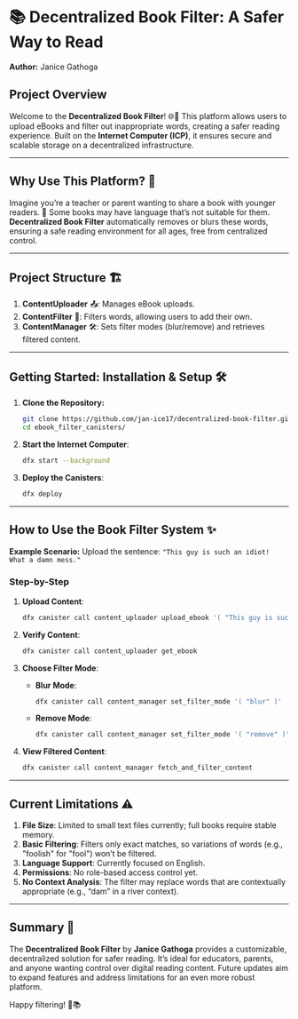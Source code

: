 # 📚 Decentralized Book Filter: A Safer Way to Read

**Author:** Janice Gathoga

## Project Overview

Welcome to the **Decentralized Book Filter**! 🌐📖 This platform allows users to upload eBooks and filter out inappropriate words, creating a safer reading experience. Built on the **Internet Computer (ICP)**, it ensures secure and scalable storage on a decentralized infrastructure.

---

## Why Use This Platform? 🤔

Imagine you’re a teacher or parent wanting to share a book with younger readers. 📖 Some books may have language that’s not suitable for them. **Decentralized Book Filter** automatically removes or blurs these words, ensuring a safe reading environment for all ages, free from centralized control.

---

## Project Structure 🏗️

1. **ContentUploader** 📤: Manages eBook uploads.
2. **ContentFilter** 🧹: Filters words, allowing users to add their own.
3. **ContentManager** 🛠️: Sets filter modes (blur/remove) and retrieves filtered content.

---

## Getting Started: Installation & Setup 🛠️

1. **Clone the Repository:**

   ```bash
   git clone https://github.com/jan-ice17/decentralized-book-filter.git
   cd ebook_filter_canisters/
   ```

2. **Start the Internet Computer**:  
   ```bash
   dfx start --background
   ```

3. **Deploy the Canisters**:  
   ```bash
   dfx deploy
   ```

---

## How to Use the Book Filter System ✨

**Example Scenario:** Upload the sentence: `"This guy is such an idiot! What a damn mess."`

### Step-by-Step

1. **Upload Content**:
   ```bash
   dfx canister call content_uploader upload_ebook '( "This guy is such an idiot! What a damn mess." )'
   ```
   
2. **Verify Content**:
   ```bash
   dfx canister call content_uploader get_ebook
   ```
   
3. **Choose Filter Mode**:
   - **Blur Mode**:
     ```bash
     dfx canister call content_manager set_filter_mode '( "blur" )'
     ```
   - **Remove Mode**:
     ```bash
     dfx canister call content_manager set_filter_mode '( "remove" )'
     ```
   
4. **View Filtered Content**:
   ```bash
   dfx canister call content_manager fetch_and_filter_content
   ```

---

## Current Limitations ⚠️

1. **File Size**: Limited to small text files currently; full books require stable memory.
2. **Basic Filtering**: Filters only exact matches, so variations of words (e.g., "foolish" for "fool") won’t be filtered.
3. **Language Support**: Currently focused on English.
4. **Permissions**: No role-based access control yet.
5. **No Context Analysis**: The filter may replace words that are contextually appropriate (e.g., “dam” in a river context).

---

## Summary 📖

The **Decentralized Book Filter** by **Janice Gathoga** provides a customizable, decentralized solution for safer reading. It’s ideal for educators, parents, and anyone wanting control over digital reading content. Future updates aim to expand features and address limitations for an even more robust platform.

Happy filtering! 🎉📚
